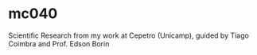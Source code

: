 # mc040
Scientific Research from my work at Cepetro (Unicamp), guided by Tiago Coimbra and Prof. Edson Borin
